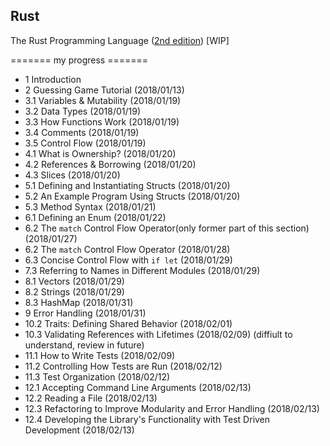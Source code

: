 ## Rust

The Rust Programming Language ([2nd edition](https://doc.rust-lang.org/book/second-edition/)) [WIP]

======= my progress =======

- 1 Introduction
- 2 Guessing Game Tutorial (2018/01/13)
- 3.1 Variables & Mutability (2018/01/19)
- 3.2 Data Types (2018/01/19)
- 3.3 How Functions Work (2018/01/19)
- 3.4 Comments (2018/01/19)
- 3.5 Control Flow (2018/01/19)
- 4.1 What is Ownership? (2018/01/20)
- 4.2 References & Borrowing (2018/01/20)
- 4.3 Slices (2018/01/20)
- 5.1 Defining and Instantiating Structs (2018/01/20)
- 5.2 An Example Program Using Structs (2018/01/20)
- 5.3 Method Syntax (2018/01/21)
- 6.1 Defining an Enum (2018/01/22)
- 6.2 The `match` Control Flow Operator(only former part of this section) (2018/01/27)
- 6.2 The `match` Control Flow Operator (2018/01/28)
- 6.3 Concise Control Flow with `if let` (2018/01/29)
- 7.3 Referring to Names in Different Modules (2018/01/29)
- 8.1 Vectors (2018/01/29)
- 8.2 Strings (2018/01/29)
- 8.3 HashMap (2018/01/31)
- 9 Error Handling (2018/01/31)
- 10.2 Traits: Defining Shared Behavior (2018/02/01)
- 10.3 Validating References with Lifetimes (2018/02/09) (diffiult to understand, review in future)
- 11.1 How to Write Tests (2018/02/09)
- 11.2 Controlling How Tests are Run (2018/02/12)
- 11.3 Test Organization (2018/02/12)
- 12.1 Accepting Command Line Arguments (2018/02/13)
- 12.2 Reading a File (2018/02/13)
- 12.3 Refactoring to Improve Modularity and Error Handling (2018/02/13)
- 12.4 Developing the Library's Functionality with Test Driven Development (2018/02/13)


